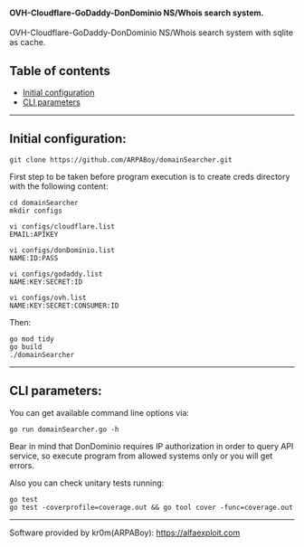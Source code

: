 #### OVH-Cloudflare-GoDaddy-DonDominio NS/Whois search system.
OVH-Cloudflare-GoDaddy-DonDominio NS/Whois search system with sqlite as cache.

## Table of contents
- [Initial configuration](#initial-configuration)
- [CLI parameters](#cli-parameters)

---

## Initial configuration:

```
git clone https://github.com/ARPABoy/domainSearcher.git
```

First step to be taken before program execution is to create creds directory with the following content:
```
cd domainSearcher
mkdir configs
```

```
vi configs/cloudflare.list
EMAIL:APIKEY

vi configs/donDominio.list
NAME:ID:PASS

vi configs/godaddy.list
NAME:KEY:SECRET:ID

vi configs/ovh.list
NAME:KEY:SECRET:CONSUMER:ID
```

Then:
```
go mod tidy
go build
./domainSearcher
```

---

## CLI parameters:

You can get available command line options via:
```
go run domainSearcher.go -h
```

Bear in mind that DonDominio requires IP authorization in order to query API service, so execute program from allowed systems only or you will get errors.

Also you can check unitary tests running:
```
go test
go test -coverprofile=coverage.out && go tool cover -func=coverage.out
```

---

Software provided by kr0m(ARPABoy): https://alfaexploit.com

